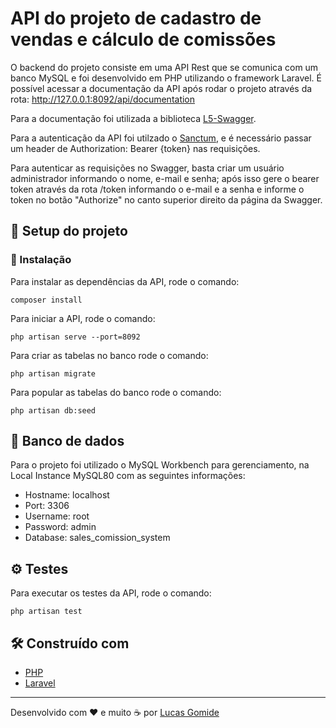 # API do projeto de cadastro de vendas e cálculo de comissões

O backend do projeto consiste em uma API Rest que se comunica com um banco MySQL e foi desenvolvido em PHP utilizando o framework Laravel. É possível acessar a documentação da API após rodar o projeto através da rota: http://127.0.0.1:8092/api/documentation

Para a documentação foi utilizada a biblioteca [L5-Swagger](https://github.com/DarkaOnLine/L5-Swagger).

Para a autenticação da API foi utilzado o [Sanctum](https://laravel.com/docs/10.x/sanctum), e é necessário passar um header de Authorization: Bearer {token} nas requisições.

Para autenticar as requisições no Swagger, basta criar um usuário administrador informando o nome, e-mail e senha; após isso gere o bearer token através da rota /token informando o e-mail e a senha e informe o token no botão "Authorize" no canto superior direito da página da Swagger.

## 🚀 Setup do projeto

### 🔧 Instalação

Para instalar as dependências da API, rode o comando:

```
composer install
```

Para iniciar a API, rode o comando:

```
php artisan serve --port=8092
```

Para criar as tabelas no banco rode o comando:

```
php artisan migrate
```

Para popular as tabelas do banco rode o comando:

```
php artisan db:seed
```

## 📄 Banco de dados

Para o projeto foi utilizado o MySQL Workbench para gerenciamento, na Local Instance MySQL80 com as seguintes informações:

* Hostname: localhost
* Port: 3306
* Username: root
* Password: admin
* Database: sales_comission_system

## ⚙️ Testes

Para executar os testes da API, rode o comando:

```
php artisan test
```

## 🛠️ Construído com

* [PHP](https://www.php.net/)
* [Laravel](https://laravel.com/)

---
Desenvolvido com ❤️ e muito ☕ por [Lucas Gomide](https://github.com/gomidx)